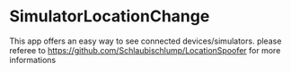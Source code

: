 # SimulatorLocationChange

This app offers an easy way to see connected devices/simulators. please referee to https://github.com/Schlaubischlump/LocationSpoofer for more informations
